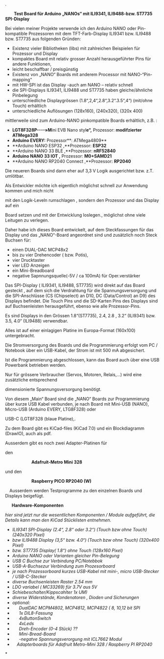 ﻿.

`    `**Test Board für Arduino „NANOs“ mit ILI9341, ILI9488-bzw. ST7735 SPI-Display**

Bei vielen meiner Projekte  verwende ich den Arduino NANO oder Pin-kompatible Prozessoren mit dem TFT-Farb-Display ILI9341 bzw. ILI9488 bzw. ST7735 aus folgenden Gründen:



- Existenz vieler Bibliotheken (libs) mit zahlreichen Beispielen für Prozessor und Display
- kompaktes Board mit relativ grosser Anzahl herausgeführter Pins für andere Funktionen,
- leicht beschaffbar / preisgünstig
- Existenz von „NANO“  Boards mit anderem Processor mit NANO-“Pin-mapping“
- mit HW-SPI ist das Display -auch am NANO – relativ schnell
- die SPI-Displays ILI9341, ILI9488 und ST7735 haben gleiche/ähnliche Pinbelegung
- unterschiedliche Displaygrössen (1.8“,2,4“,2.8“,3.2“.3.5“,4“) (mit/ohne Touch) erhältlich
- unterschiedliche Auflösungen (128x160), (240x320), (320x 400)

mittlerweile sind zum Arduino-NANO pinkompatible Boards erhältlich, z.B. :



- **LGT8F328P----»M**ini EVB Nano styl**e“,** Prozessor: **modifzierter ATMega328**
- **Arduino EVERY:**                                     Prozessor**: ATMega4809**
- **Arduino NANO ESP32                           ,**Prozessor: **ESP32**
- **Arduino NANO 33 BLE                         ,**Prozessor: **nRF52840**
- **Arduino NANO 33 IOT                         ,** Prozessor: **M0+SAMD21**
- **Arduino NANO RP2040 Connect          ,**Prozessor: **RP2040**

Die neueren Boards sind dann eher auf 3,3 V Logik ausgerichtet bzw. z.T. umlötbar.

Als Entwickler möchte ich eigentlich möglichst schnell zur Anwendung kommen und mich nicht

mit den Logik-Leveln rumschlagen , sondern den Prozessor und das Display auf ein

Board setzen und mit der Entwicklung loslegen., möglichst ohne viele Leitugen zu verlegen.

Daher habe ich dieses Board entwickelt, auf dem Steckfassungen für das Display und das „NANO“-Board angeordnet sind und zusätzlich noch Steck Buchsen für:

- einen DUAL-DAC MCP48x2
- bis zu vier Drehencoder ( bzw. Potis),
- vier Drucktaster
- vier LED Anzeigen
- ein Mini-Breadboard
- negative Sapnnungsquelle(-5V / ca 100mA) für Oper.verstärker

Das SPI-Display ( ILI9341, ILI9488, ST7735) wird direkt auf das Board gesteckt , auf dem sich die Verdrahtung für die Spannungsversorgung und die SPI-Anschlüsse (CS (Chipselect) an D10, DC (Data/Control) an D9)  des Displays befindet. Die Touch Pins und die SD-Karten Pins des Displays sind auf Buchsenleisten herausgeführt, ebenso wie alle Prozessor-Pins.

Es sind Displays in den Grössen 1.8“(ST7735), 2.4, 2.8 , 3.2“ (ILI9341) bzw. 3.5, 4.0“ (ILI9488) verwendbar.


Alles ist auf einer einlagigen Platine im Europa-Format (160x100) untergebracht.

Die Stromversorgung des Boards und die Programmierung erfolgt vom PC / Notebook über ein USB-Kabel, der Strom ist mit  500 mA abgesichert.

Ist die Programmierung abgeschlossen, kann das Board auch über eine USB Powerbank betrieben werden.

Nur für grössere Verbraucher (Servos, Motoren, Relais,…) wird eine zusätzliche entsprechend

dimensionierte Spannungsversorgung benötigt.

Von diesem „Main“ Board sind die „NANO“ Boards zur Programmierung über kurze USB Kabel verbunden, je nach Board mit Mini-USB (NANO), Micro-USB (Arduino EVERY, LTG8F328) oder

USB-C (LGT8F328 (blaue Platine),.

Zu dem Board gibt es KiCad-files (KiCad 7.0) und ein Blockdiagramm (DrawIO), auch als pdf.

Ausserdem gibt es noch zwei Adapter-Platinen für

den  

`            `**Adafruit-Metro Mini 328**



und den

`            `**Raspberry PICO RP2040 (W)**

`  `Ausserdem werden Testprogramme zu den einzelnen Boards und Displays beigefügt.


`   `**Hardware-Komponenten**

*hier sind jetzt nur die wesentlichen Komponenten / Module aufgeführt, die Details kann man den KiCad Stücklisten entnehmen.*

- *ILI9341 SPI-Display (2.4“, 2.8“ oder 3.2“) (Touch bzw ohne Touch) (240x320 Pixel)*
- *bzw ILI9488 Display (3,5“ bzw. 4.0“)  (Touch bzw ohne Touch) (320x400 Pixel)*
- *bzw. ST7735 Display( 1.8“)  ohne Touch (128x160 Pixel)*
- *Arduino NANO  oder Varianten gleicher Pin-Belegung*
- *USB C Buchse zur Verbindung PC/Notebbok*
- *USB-A-Buchsezur Verbindung zum Prozesorboard*
- *je nach Prozessorboard kurzes USB-Kabel mit mini-, micro USB-Stecker / USB-C-Stecker*
- *diverse Buchsenleisten Raster 2.54 mm*
- *LDO variabel ( MC33269) für 3.7V aus 5V*
- *Schiebeschalter/Kippscahlter 1x UM)*
- *diverse Widerstände, Kondenatoren ,  Dioden und Sicherungen*
- *optional:*
- `   `*DualDAC MCPM4802, MCP4812, MCP4822 ( 8, 10,12 bit SPI*
- `   `*1x DIL8-Fassung*
- `   `*4xButtonSwitch*
- `   `*4xLeds*
- `   `*Dreh-Encoder (0-4 Stück)  ??*
- `   `*Mini-Bread-Board*
- `   `*-negatve Spannungsverorgung mit ICL7662 Modul*
- `  `*Adapterboards für Adafruit Metro-Mini 328 / Raspberry PI RP2040*

























\*



